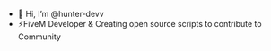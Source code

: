 - 👋 Hi, I’m @hunter-devv
- ⚡FiveM Developer & Creating open source scripts to contribute to Community

<!---
hunter-devv/hunter-devv is a ✨ special ✨ repository because its `README.md` (this file) appears on your GitHub profile.
You can click the Preview link to take a look at your changes.
--->
